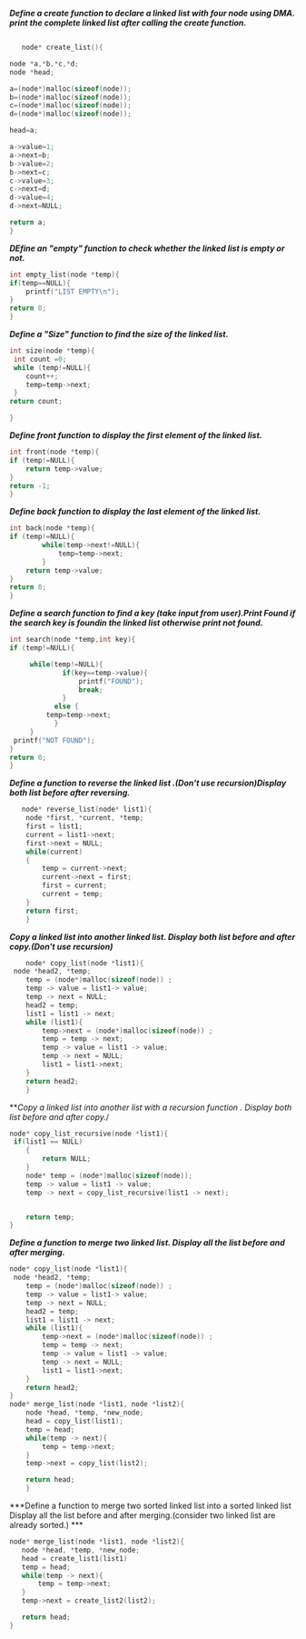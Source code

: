 ***Define a create function to declare a linked list with four node
     using DMA. print the complete linked list after calling the create function.***

```C

   node* create_list(){

node *a,*b,*c,*d;
node *head;

a=(node*)malloc(sizeof(node));
b=(node*)malloc(sizeof(node));
c=(node*)malloc(sizeof(node));
d=(node*)malloc(sizeof(node));

head=a;

a->value=1;
a->next=b;
b->value=2;
b->next=c;
c->value=3;
c->next=d;
d->value=4;
d->next=NULL;

return a;
}
```
***DEfine an "empty" function to check whether the linked list is empty or not.***
```C
int empty_list(node *temp){
if(temp==NULL){
    printf("LIST EMPTY\n");
}
return 0;
}
```
***Define a "Size" function to find the size of the linked list.***
```C
int size(node *temp){
 int count =0;
 while (temp!=NULL){
    count++;
    temp=temp->next;
 }
return count;

}
```
***Define front function to display the first element of the linked list.***
```C
int front(node *temp){
if (temp!=NULL){
    return temp->value;
}
return -1;
}
```
***Define back function to display the last element of the linked list.***
```C
int back(node *temp){
if (temp!=NULL){
        while(temp->next!=NULL){
            temp=temp->next;
        }
    return temp->value;
}
return 0;
}
```
***Define a search function to find a key (take input from user).Print Found if the
   search key is foundin the linked list otherwise print not found.***
   ```C
 int search(node *temp,int key){
if (temp!=NULL){

        while(temp!=NULL){
                if(key==temp->value){
                    printf("FOUND");
                    break;
                }
              else {
            temp=temp->next;
              }
        }
    printf("NOT FOUND");
}
return 0;
}
```

***Define a function to reverse the linked list .(Don't use recursion)Display both list before
    after reversing.***
    
```C
   node* reverse_list(node* list1){
    node *first, *current, *temp;
    first = list1;
    current = list1->next;
    first->next = NULL;
    while(current)
    {
        temp = current->next;
        current->next = first;
        first = current;
        current = temp;
    }
    return first;
    }
 ```
***Copy a linked list into another linked list.
    Display both list before and after copy.(Don't use recursion)***
   
```C
    node* copy_list(node *list1){
 node *head2, *temp;
    temp = (node*)malloc(sizeof(node)) ;
    temp -> value = list1-> value;
    temp -> next = NULL;
    head2 = temp;
    list1 = list1 -> next;
    while (list1){
        temp->next = (node*)malloc(sizeof(node)) ;
        temp = temp -> next;
        temp -> value = list1 -> value;
        temp -> next = NULL;
        list1 = list1->next;
    }
    return head2;
    }
  ```

***Copy a linked list into another list with a recursion function .
  Display both list before and after copy.*/

```C
node* copy_list_recursive(node *list1){
 if(list1 == NULL)
    {
        return NULL;
    }
    node* temp = (node*)malloc(sizeof(node));
    temp -> value = list1 -> value;
    temp -> next = copy_list_recursive(list1 -> next);


    return temp;
}
```
***Define a function to merge two linked list. Display all the
 list before and after merging.***

```C
node* copy_list(node *list1){
 node *head2, *temp;
    temp = (node*)malloc(sizeof(node)) ;
    temp -> value = list1-> value;
    temp -> next = NULL;
    head2 = temp;
    list1 = list1 -> next;
    while (list1){
        temp->next = (node*)malloc(sizeof(node)) ;
        temp = temp -> next;
        temp -> value = list1 -> value;
        temp -> next = NULL;
        list1 = list1->next;
    }
    return head2;
}
node* merge_list(node *list1, node *list2){
    node *head, *temp, *new_node;
    head = copy_list(list1);
    temp = head;
    while(temp -> next){
        temp = temp->next;
    }
    temp->next = copy_list(list2);

    return head;
    }
 ```   
 ***Define a function to merge two sorted linked list into a sorted linked list
    Display all the list before and after merging.(consider two linked list are already sorted.) ***

 ```C 
 node* merge_list(node *list1, node *list2){
    node *head, *temp, *new_node;
    head = create_list1(list1)
    temp = head;
    while(temp -> next){
        temp = temp->next;
    }
    temp->next = create_list2(list2);

    return head;
}
```
    
